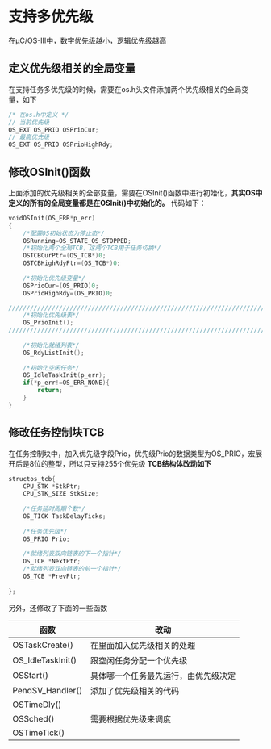 # 支持多优先级
在μC/OS-III中，数字优先级越小，逻辑优先级越高
## 定义优先级相关的全局变量
在支持任务多优先级的时候，需要在os.h头文件添加两个优先级相关的全局变量，如下
```c
/* 在os.h中定义 */
// 当前优先级
OS_EXT OS_PRIO OSPrioCur;
// 最高优先级
OS_EXT OS_PRIO OSPrioHighRdy;
```

## 修改OSInit()函数
上面添加的优先级相关的全部变量，需要在OSInit()函数中进行初始化，**其实OS中定义的所有的全局变量都是在OSInit()中初始化的。**
代码如下：
```c
voidOSInit(OS_ERR*p_err)
{
	/*配置OS初始状态为停止态*/
	OSRunning=OS_STATE_OS_STOPPED;
	/*初始化两个全局TCB，这两个TCB用于任务切换*/
	OSTCBCurPtr=(OS_TCB*)0;
	OSTCBHighRdyPtr=(OS_TCB*)0;
	
	/*初始化优先级变量*/
	OSPrioCur=(OS_PRIO)0;
	OSPrioHighRdy=(OS_PRIO)0;

//////////////////////////////////////////////////////////////////////////////
	/*初始化优先级表*/
	OS_PrioInit();
//////////////////////////////////////////////////////////////////////////////
	
	/*初始化就绪列表*/
	OS_RdyListInit();
	
	/*初始化空闲任务*/
	OS_IdleTaskInit(p_err);
	if(*p_err!=OS_ERR_NONE){
		return;
	}
}
```

## 修改任务控制块TCB
在任务控制块中，加入优先级字段Prio，优先级Prio的数据类型为OS_PRIO，宏展开后是8位的整型，所以只支持255个优先级
**TCB结构体改动如下**
```c
structos_tcb{
	CPU_STK *StkPtr;
	CPU_STK_SIZE StkSize;
	
	/*任务延时周期个数*/
	OS_TICK TaskDelayTicks;
	
	/*任务优先级*/
	OS_PRIO Prio;
	
	/*就绪列表双向链表的下一个指针*/
	OS_TCB *NextPtr;
	/*就绪列表双向链表的前一个指针*/
	OS_TCB *PrevPtr;
	
};
```

另外，还修改了下面的一些函数

| 函数              | 改动                                 |
| ----------------- | ------------------------------------ |
| OSTaskCreate()    | 在里面加入优先级相关的处理           |
| OS_IdleTaskInit() | 跟空闲任务分配一个优先级             |
| OSStart()         | 具体哪一个任务最先运行，由优先级决定 |
| PendSV_Handler()  | 添加了优先级相关的代码               |
| OSTimeDly()       |                                      |
| OSSched()         | 需要根据优先级来调度                 |
| OSTimeTick()      |                                      |
